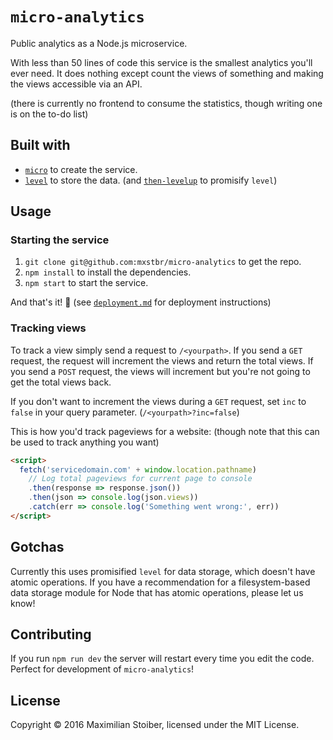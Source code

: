 # `micro-analytics`

Public analytics as a Node.js microservice.

With less than 50 lines of code this service is the smallest analytics you'll ever need. It does nothing except count the views of something and making the views accessible via an API.

(there is currently no frontend to consume the statistics, though writing one is on the to-do list)

## Built with

- [`micro`](https://github.com/zeit/micro) to create the service.
- [`level`](https://github.com/level/level) to store the data. (and [`then-levelup`](https://github.com/then/then-levelup) to promisify `level`)

## Usage

### Starting the service

1. `git clone git@github.com:mxstbr/micro-analytics` to get the repo.
2. `npm install` to install the dependencies.
3. `npm start` to start the service.

And that's it! 🎉 (see [`deployment.md`](./deployment.md) for deployment instructions)

### Tracking views

To track a view simply send a request to `/<yourpath>`. If you send a `GET` request, the request will increment the views and return the total views. If you send a `POST` request, the views will increment but you're not going to get the total views back.

If you don't want to increment the views during a `GET` request, set `inc` to `false` in your query parameter. (`/<yourpath>?inc=false`)

This is how you'd track pageviews for a website: (though note that this can be used to track anything you want)

```HTML
<script>
  fetch('servicedomain.com' + window.location.pathname)
    // Log total pageviews for current page to console
    .then(response => response.json())
    .then(json => console.log(json.views))
    .catch(err => console.log('Something went wrong:', err))
</script>
```

## Gotchas

Currently this uses promisified `level` for data storage, which doesn't have atomic operations. If you have a recommendation for a filesystem-based data storage module for Node that has atomic operations, please let us know!

## Contributing

If you run `npm run dev` the server will restart every time you edit the code. Perfect for development of `micro-analytics`!

## License

Copyright ©️ 2016 Maximilian Stoiber, licensed under the MIT License.
